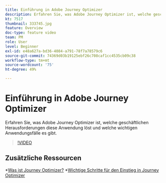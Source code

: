 ```yaml
---
title: Einführung in Adobe Journey Optimizer
description: Erfahren Sie, was Adobe Journey Optimizer ist, welche geschäftlichen Herausforderungen diese Anwendung löst und welche wichtigen Anwendungsfälle es gibt.
kt: 7517
thumbnail: 333745.jpg
feature: Overview
doc-type: feature video
team: PM
role: User
level: Beginner
exl-id: e48a627a-bd36-4084-a791-78f7a78579c6
source-git-commit: 74369d03b19125ebf26c708caf1cc4535cb09c38
workflow-type: tm+mt
source-wordcount: '75'
ht-degree: 49%

---
```


# Einführung in Adobe Journey Optimizer

Erfahren Sie, was Adobe Journey Optimizer ist, welche geschäftlichen Herausforderungen diese Anwendung löst und welche wichtigen Anwendungsfälle es gibt.

>[!VIDEO](https://video.tv.adobe.com/v/333745?quality=12)

## Zusätzliche Ressourcen

*[Was ist Journey Optimizer?](https://experienceleague.adobe.com/docs/journey-optimizer/using/get-started/get-started.html?lang=de)
*[Wichtige Schritte für den Einstieg in Journey Optimizer](https://experienceleague.adobe.com/docs/journey-optimizer/using/get-started/quick-start.html?lang=de)
